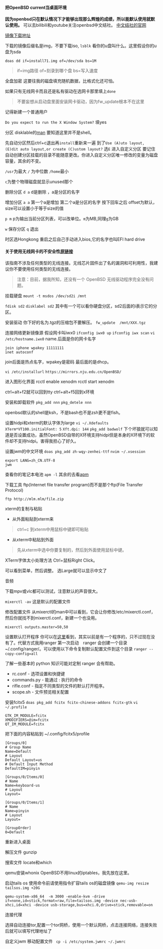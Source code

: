 #### 把OpenBSD current当桌面环境


**因为openbsd只在默认情况下才能够出现那么辉煌的成绩，所以能默认使用就默认使用。**
可以去bilibili和youtube关注openbsd中文结社。
[中文结社的官网](https://openbsd-zh-association.github.io/docs-openbsd-zh/)


[镜像下载地址](https://mirrors.bfsu.edu.cn/OpenBSD/snapshots/amd64/)

下载的镜像后缀名是img，不要下载iso,
`lsblk` 看你的u盘叫什么。这里假设你的u盘为sda

`doas dd if=install71.img of=/dev/sda bs=1M`

>if=img路径
>of=刻录到哪个盘
>bs=写入速度

全盘加密
这要往我的磁盘填充随机数据，比格式化还可怕。

如果只有无线网卡而且还是私有驱动在选网卡那里填上`done`
>不要妄想从启动盘里面安装网卡驱动，因为fw_update根本不在这里


记得新建一个普通用户


`Do you expect to run the X Window System?` 填yes


分区
disklable的[man](https://man.openbsd.org/OpenBSD-7.1/disklabel)
要知道这里并不是shell。

先自动分区然后ctrl+c退出再`install`重新来一遍
到了`Use (A)uto layout, (E)dit auto layout,or create (C)ustom layout?`
选`E`
进入自定义分区
要记住自动创建分区挂载的目录不能随意更改。你进入自定义分区唯一修改的变量为磁盘容量，其余的不变。

`/usr`为最大
`/` 为中位数
`/home`最小

`c`为整个物理磁盘就显示unused那个

删除分区
`d a` d是删除 ，a是分区的名字

增加分区
`a a` 第一个a是增加 第二个a是分区的名字
按下回车之后
offset为默认，size可以设置小于等于size的值

`p m` p为输出当前分区列表，可以改单位。`m`为MB,同理`g`为GB

`w` 保存分区
`q` 退出
 

时区选Hongkong
重启之后自己手动进入bios,它的名字也叫EFI hard drive

#### 关于使用无线网卡的不安全性[原链接](https://openbsdrouterguide.net/#the-network)
该指南不涉及任何类型的无线连接。无线芯片固件出了名的漏洞和可利用性，我建议你不要使用任何类型的无线连接。
>注意：目前，据我所知，还没有一个 OpenBSD 无线驱动程序完全没有问题。

挂载硬盘
`mount -t msdos /dev/sd2i /mnt`

`fdisk sd2`
`disklabel sd2`
其中有一个可以看你硬盘分区，sd2后面的i表示它的分区。



安装驱动
你下好的名为.tgz的压缩包不要解压。
`fw_update  /mnt/XXX.tgz`


连接网络更新镜像源
假设网卡叫iwx0
`ifconfig iwx0 up`
`ifconfig iwx scan`
`vi /etc/hostname.iwx0` name.后面是你的网卡名字

~~~
join iphone wpakey 11111111
inet autoconf

~~~

join后面是热点名字，wpakey是密码 最后面的是dhcp。

`vi /etc/installurl`
`https://mirrors.nju.edu.cn/OpenBSD/`




进入图形化界面
rcctl enable xenodm
rcctl start xenodm


ctrl+alt+f2就可以回到tty
ctrl+alt+f5回到x环境


安装和卸载软件
`pkg_add nnn`
`pkg_detele nnn`


openbsd默认的shell是ksh，不是bash也不是zsh更不是fish。


设置hidpi和xterm的默认字体为large
`vi ~/.Xdefaults`
`XTerm*VT100.initialFont: 5`
`Xft.dpi: 144`
`pkg_add badwolf`
下个坏狼就可以知道是否设置成功，虽然OpenBSD自带的X环境支持hidpi但是本身的X环境下的软件却不支持hidpi。害得我担心了好久。



设置jwm的中文环境
`doas pkg_add zh-wqy-zenhei-ttf`
`nvim ~/.xsession`
~~~
export LANG=zh_CN.UTF-8
jwm
~~~



查看你的笔记本电池
`apm -l`
其余的去看[apm](https://man.openbsd.org/apm.8)

下载工具
ftp(Internet file transfer program)而不是那个ftp(File Transfer Protocol)

`ftp http://mlm.mlm/file.zip`



xterm的复制与粘贴
- 从外面粘贴到xterm来 
> ctrl+c 到xterm中用鼠标中键即可粘贴
- 从xterm中粘贴到外面 
>先从xterm中选中你要复制的，然后到外面使用鼠标中键。

XTerm字体太小处理方法
Ctrl+鼠标Right Click。

可以看到菜单，然后调整。
选Large就可以显示中文了

音频

下载mpv或vlc都可以测试，注意默认的声音很大。

`mixerctl -av` 这是默认的配置文件

修改配置文件
从mixerctl的man中可以看到，它会让你修改/etc/mixerctl.conf，然后你就找不到mixerctl.conf，新建一个也没用。


`mixerctl outputs.master=50,50`


设置默认打开程序
你可以在[这里](https://romanzolotarev.com/xdg-mime.html)看到，其实以前是有一个程序的，只不过现在没有了。代替方式我用ranger
第一次启动　ranger 会创建一个目录 ~/.config/ranger/。可以使用以下命令复制默认配置文件到这个目录
`ranger --copy-config=all`

了解一些基本的 python 知识可能对定制 ranger 会有帮助。

- rc.conf - 选项设置和快捷键
- commands.py - 能通过 : 执行的命令
- rifle.conf - 指定不同类型的文件的默认打开程序。
- scope.sh - 文件预览相关配置






安装fcitx5
`doas pkg_add fcitx fcitx-chinese-addons fcitx-gtk`
`vi ~/.profile`

~~~
GTK_IM_MODULE=fcitx
XMODIFIERS=@im=fcitx
QT_IM_MODULE=fcitx

~~~


把下面的内容粘贴到 ~/.config/fcitx5/profile
~~~
[Groups/0]
# Group Name
Name=Default
# Layout
Default Layout=us
# Default Input Method
DefaultIM=pinyin

[Groups/0/Items/0]
# Name
Name=keyboard-us
# Layout
Layout=

[Groups/0/Items/1]
# Name
Name=pinyin
# Layout
Layout=

[GroupOrder]
0=Default

~~~

重新进入桌面

解压文件
gunzip


搜索文件
locate和which





qemu安装whonix
OpenBSD不用linux的iptables，我先放在这里。


启动tails os
使用命令前请使用指令扩容tails os的磁盘镜像
`qemu-img resize tailsos.img +20G`


`qemu-system-x86_64  -m 3000 -enable-kvm -drive if=none,id=stick,format=raw,file=tailsos.img -device nec-usb-xhci,id=xhci -device usb-storage,bus=xhci.0,drive=stick,removable=on`

连接代理

选择自动连接tor,配置一个tor网桥，使用一个默认网桥，点击连接网络，连接失败后就可以填写代理地址了



自定义jwm
移动配置文件
` cp -i /etc/system.jwmrc ~/.jwmrc`



